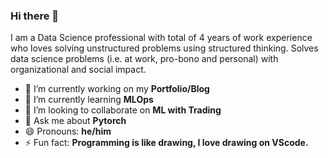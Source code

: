 ### Hi there 👋

I am a Data Science professional with total of 4 years of work experience who loves solving unstructured problems using structured thinking. Solves data science problems (i.e. at work, pro-bono and personal) with organizational and social impact.

- 🔭 I’m currently working on my __Portfolio/Blog__
- 🌱 I’m currently learning __MLOps__
- 👯 I’m looking to collaborate on __ML with Trading__
- 💬 Ask me about __Pytorch__
- 😄 Pronouns: __he/him__
- ⚡ Fun fact: __Programming is like drawing, I love drawing on VScode.__

<!--
**gohjunyi/gohjunyi** is a ✨ _special_ ✨ repository because its `README.md` (this file) appears on your GitHub profile.

Here are some ideas to get you started:

- 🔭 I’m currently working on ...
- 🌱 I’m currently learning ...
- 👯 I’m looking to collaborate on ...
- 🤔 I’m looking for help with ...
- 💬 Ask me about ...
- 📫 How to reach me: ...
- 😄 Pronouns: ...
- ⚡ Fun fact: ...
-->
